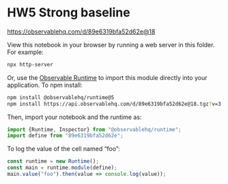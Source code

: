 # HW5 Strong baseline

https://observablehq.com/d/89e6319bfa52d62e@18

View this notebook in your browser by running a web server in this folder. For
example:

~~~sh
npx http-server
~~~

Or, use the [Observable Runtime](https://github.com/observablehq/runtime) to
import this module directly into your application. To npm install:

~~~sh
npm install @observablehq/runtime@5
npm install https://api.observablehq.com/d/89e6319bfa52d62e@18.tgz?v=3
~~~

Then, import your notebook and the runtime as:

~~~js
import {Runtime, Inspector} from "@observablehq/runtime";
import define from "89e6319bfa52d62e";
~~~

To log the value of the cell named “foo”:

~~~js
const runtime = new Runtime();
const main = runtime.module(define);
main.value("foo").then(value => console.log(value));
~~~
